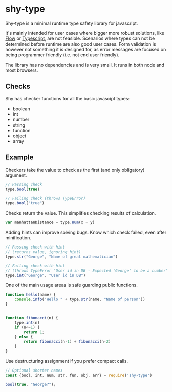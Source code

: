# shy-type
Shy-type is a minimal runtime type safety library for javascript.

It's mainly intended for user cases where bigger more robust solutions,
like [Flow](https://flow.org/) or [Typescript](https://www.typescriptlang.org/), are not feasible. 
Scenarios where types can not be determined before runtime are also good user cases.
Form validation is however not something it is designed for, 
as error messages are focused on being programmer friendly (i.e. not end user friendly).

The library has no dependencies and is very small. It runs in both node and most browsers.

## Checks

Shy has checker functions for all the basic javascipt types:
 
 - boolean 
 - int
 - number
 - string
 - function 
 - object
 - array


## Example

Checkers take the value to check as the first (and only obligatory) argument.
```js
// Passing check
type.bool(true)

// Failing check (throws TypeError)
type.bool("true")
```

Checks return the value. This simplifies checking results of calculation.
```js
var manhattanDistance = type.num(x + y)
```

Adding hints can improve solving bugs. Know which check failed, even after minification.
```js
// Passing check with hint 
// (returns value, ignoring hint)
type.str("George", "Name of great mathematician")

// Failing check with hint 
// (throws TypeError "User id in DB - Expected 'George' to be a number")
type.int("George", "User id in DB")
```

One of the main usage areas is safe guarding public functions.
```js
function hello(name) {
	console.info("Hello " + type.str(name, "Name of person"))	
}


function fibonacci(n) {
	type.int(n)
	if (n<=1) {
		return 1;
	} else {
		return fibonacci(n-1) + fibonacci(n-2)
	}
}
```

Use destructuring assignment if you prefer compact calls.
```js
// Optional shorter names
const {bool, int, num, str, fun, obj, arr} = require('shy-type')

bool(true, "George?");

``` 
